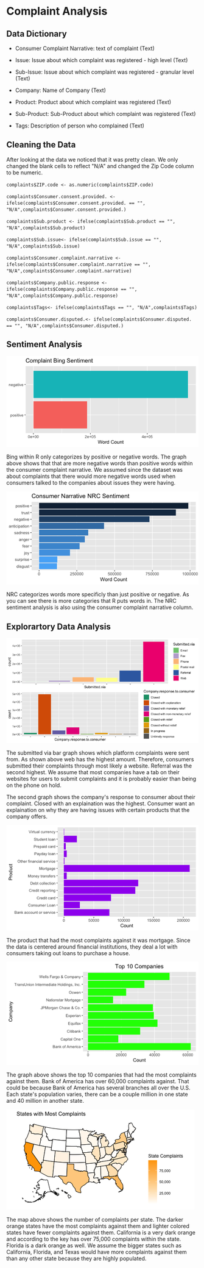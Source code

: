 # Complaint Analysis

## Data Dictionary

- Consumer Complaint Narrative: text of complaint (Text)

- Issue: Issue about which complaint was registered - high level (Text)

- Sub-Issue: Issue about which complaint was registered - granular level (Text)

- Company: Name of Company (Text)

- Product: Product about which complaint was registered (Text)

- Sub-Product: Sub-Product about which complaint was registered (Text)

- Tags: Description of person who complained (Text)

## Cleaning the Data

After looking at the data we noticed that it was pretty clean. We only changed the blank cells to reflect "N/A" and changed the Zip Code column to be numeric. 

`complaints$ZIP.code <- as.numeric(complaints$ZIP.code)`

`complaints$Consumer.consent.provided. <- ifelse(complaints$Consumer.consent.provided. == "", "N/A",complaints$Consumer.consent.provided.)`

`complaints$Sub.product <- ifelse(complaints$Sub.product == "", "N/A",complaints$Sub.product)`

`complaints$Sub.issue<- ifelse(complaints$Sub.issue == "", "N/A",complaints$Sub.issue)`

`complaints$Consumer.complaint.narrative <- ifelse(complaints$Consumer.complaint.narrative == "", "N/A",complaints$Consumer.complaint.narrative)`

`complaints$Company.public.response <- ifelse(complaints$Company.public.response == "", "N/A",complaints$Company.public.response)`

`complaints$Tags<- ifelse(complaints$Tags == "", "N/A",complaints$Tags)`

`complaints$Consumer.disputed.<- ifelse(complaints$Consumer.disputed. == "", "N/A",complaints$Consumer.disputed.)`

## Sentiment Analysis

![Bing Sentiment](/Images/BingPlot.png)

Bing within R only categorizes by positive or negative words. The graph above shows that that are more negative words than positive words within the consumer complaint narrative. 
We assumed since the dataset was about complaints that there would more negative words used when consumers talked to the companies about issues they were having. 

![NRC Sentiment](/Images/NRCgraph.png)

NRC categorizes words more specificly than just positive or negative. As you can see there is more categories that R puts words in. The NRC sentiment analysis is also using the consumer complaint narrative column. 

## Explorartory Data Analysis

![Submitted Via and Company Response to Consumer](/Images/SubmittedVia.png)

The submitted via bar graph shows which platform complaints were sent from. As shown above web has the highest amount. Therefore, consumers submitted their complaints through most likely a website. Referral was the second highest. We assume that most companies have a tab on their websites for users to submit complaints and it is probably easier than being on the phone on hold. 

The second graph shows the company's response to consumer about their complaint. Closed with an explaination was the highest. Consumer want an explaination on why they are having issues with certain products that the company offers. 

![Product](/Images/ProductPlot.png)

The product that had the most complaints against it was mortgage. Since the data is centered around financial institutions, they deal a lot with consumers taking out loans to purchase a house. 

![Top 10 Companies](/Images/Top10Companies.png)

The graph above shows the top 10 companies that had the most complaints against them. Bank of America has over 60,000 complaints against. That could be because Bank of America has several branches all over the U.S. Each state's population varies, there can be a couple million in one state and 40 million in another state. 

![US Map](/Images/StateMap.png)

The map above shows the number of complaints per state. The darker orange states have the most complaints against them and lighter colored states have fewer complaints against them. California is a very dark orange and according to the key has over 75,000 complaints within the state. Florida is a dark orange as well. We assume the bigger states such as California, Florida, and Texas would have more complaints against them than any other state because they are highly populated.
